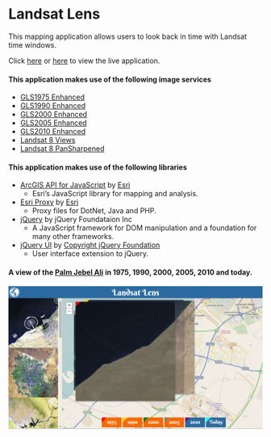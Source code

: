 # Landsat Lens

This mapping application allows users to look back in time with Landsat time windows.

Click [here](http://maps.esri.com/rc/landsat/index.html) or [here](http://richiecarmichael.github.io/landsat/index.html) to view the live application.

#### This application makes use of the following image services

* [GLS1975 Enhanced](http://www.arcgis.com/home/item.html?id=a861f5eb5b1e44e1986d8cffb60c3a3e)
* [GLS1990 Enhanced](http://www.arcgis.com/home/item.html?id=940a839032da467fb4424b4404480029)
* [GLS2000 Enhanced](http://www.arcgis.com/home/item.html?id=74323f41ca0e44649eefd7200a4b13f4)
* [GLS2005 Enhanced](http://www.arcgis.com/home/item.html?id=ce4ad619631f443ab73c7e9da01b5f41)
* [GLS2010 Enhanced](http://www.arcgis.com/home/item.html?id=a7f428de84fd4de89aa9b2c97f4af573)
* [Landsat 8 Views](http://www.arcgis.com/home/item.html?id=4ca13f0e4e29403fa68c46d188c4be73)
* [Landsat 8 PanSharpened](http://www.arcgis.com/home/item.html?id=c34fd380d16f40a7bb7995ac4d7ab8de)

#### This application makes use of the following libraries

* [ArcGIS API for JavaScript](https://developers.arcgis.com/javascript/) by [Esri](http://www.esri.com/)
  - Esri’s JavaScript library for mapping and analysis.
* [Esri Proxy](https://github.com/Esri/resource-proxy) by [Esri](http://www.esri.com/)
  - Proxy files for DotNet, Java and PHP.
* [jQuery](http://jquery.com/) by jQuery Foundataion Inc
  - A JavaScript framework for DOM manipulation and a foundation for many other frameworks.
* [jQuery UI](http://jqueryui.com) by [Copyright jQuery Foundation](https://jquery.org/)
  - User interface extension to jQuery.
  
#### A view of the [Palm Jebel Ali](https://en.wikipedia.org/wiki/Palm_Jebel_Ali) in 1975, 1990, 2000, 2005, 2010 and today.
![](./img/landsat.gif)
